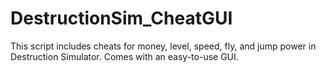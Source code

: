 # DestructionSim_CheatGUI
This script includes cheats for money, level, speed, fly, and jump power in Destruction Simulator. Comes with an easy-to-use GUI.
